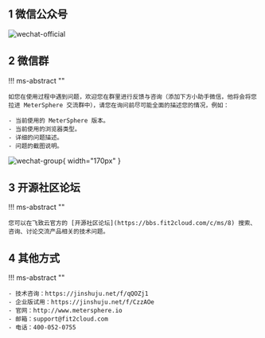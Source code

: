 

## 1 微信公众号

![wechat-official](../img/wechat-official.jpg)

## 2 微信群
!!! ms-abstract ""

    如您在使用过程中遇到问题，欢迎您在群里进行反馈与咨询（添加下方小助手微信，他将会将您拉进 MeterSphere 交流群中），请您在询问前尽可能全面的描述您的情况，例如：

    - 当前使用的 MeterSphere 版本。
    - 当前使用的浏览器类型。
    - 详细的问题描述。
    - 问题的截图说明。

![wechat-group](../img/入群.png){ width="170px" }

## 3 开源社区论坛
!!! ms-abstract ""

    您可以在飞致云官方的 [开源社区论坛](https://bbs.fit2cloud.com/c/ms/8) 搜索、咨询、讨论交流产品相关的技术问题。

## 4 其他方式
!!! ms-abstract ""

    - 技术咨询：https://jinshuju.net/f/qQOZj1
    - 企业版试用：https://jinshuju.net/f/CzzAOe
    - 官网：http://www.metersphere.io
    - 邮箱：support@fit2cloud.com
    - 电话：400-052-0755

